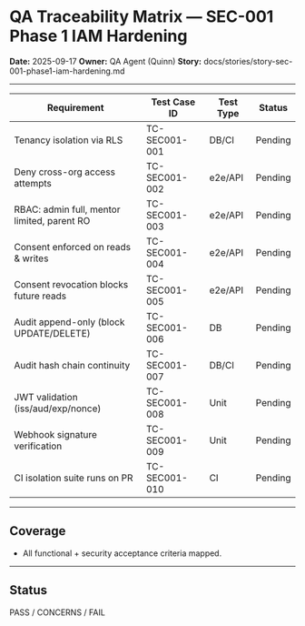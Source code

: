 # QA Traceability Matrix — SEC-001 Phase 1 IAM Hardening

**Date:** 2025-09-17
**Owner:** QA Agent (Quinn)
**Story:** docs/stories/story-sec-001-phase1-iam-hardening.md

---

| Requirement                                  | Test Case ID     | Test Type | Status  |
|----------------------------------------------|------------------|-----------|---------|
| Tenancy isolation via RLS                    | TC-SEC001-001    | DB/CI     | Pending |
| Deny cross-org access attempts               | TC-SEC001-002    | e2e/API   | Pending |
| RBAC: admin full, mentor limited, parent RO  | TC-SEC001-003    | e2e/API   | Pending |
| Consent enforced on reads & writes           | TC-SEC001-004    | e2e/API   | Pending |
| Consent revocation blocks future reads       | TC-SEC001-005    | e2e/API   | Pending |
| Audit append-only (block UPDATE/DELETE)      | TC-SEC001-006    | DB        | Pending |
| Audit hash chain continuity                  | TC-SEC001-007    | DB/CI     | Pending |
| JWT validation (iss/aud/exp/nonce)           | TC-SEC001-008    | Unit      | Pending |
| Webhook signature verification               | TC-SEC001-009    | Unit      | Pending |
| CI isolation suite runs on PR                | TC-SEC001-010    | CI        | Pending |

---

## Coverage
- All functional + security acceptance criteria mapped.

---

## Status
PASS / CONCERNS / FAIL
